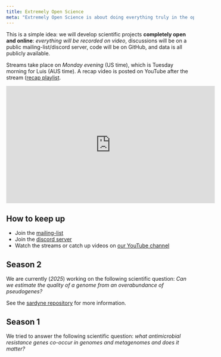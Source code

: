 ```yaml
---
title: Extremely Open Science
meta: "Extremely Open Science is about doing everything truly in the open: streaming the development, discussions, chats, &c"
---
```


This is a simple idea: we will develop scientific projects **completely open and online**: _everything will be recorded on video_, discussions will be on a public mailing-list/discord server, code will be on GitHub, and data is all publicly available.

Streams take place on _Monday evening_ (US time), which is Tuesday morning for Luis (AUS time). A recap video is posted on YouTube after the stream ([recap playlist](https://www.youtube.com/watch?v=N-O3n63-fcY&list=PLn-ZqA9cHNdRtmU0vpsda1Bc4b_JsJ53J&ab_channel=BigDataBiology-Lab).

<iframe width="560" height="315" src="https://www.youtube.com/embed/N-O3n63-fcY?si=PAhlcqV9NDDAM8Sa" title="EOS Season 2 intro (YouTube video player)" frameborder="0" allow="accelerometer; autoplay; clipboard-write; encrypted-media; gyroscope; picture-in-picture; web-share" allowfullscreen></iframe>

## How to keep up

- Join the [mailing-list](https://groups.google.com/g/extremely-open-science)
- Join the [discord server](https://discord.gg/XFXQPnrFHU)
- Watch the streams or catch up videos on [our YouTube channel](https://youtube.com/@BigDataBiology)


## Season 2

We are currently (*2025*) working on the following scientific question: _Can we estimate the quality of a genome from an overabundance of pseudogenes?_

See the [sardyne repository](https://github.com/BigDataBiology/sardyne) for more information.

## Season 1

We tried to answer the following scientific question: _what antimicrobial resistance genes co-occur in genomes and metagenomes and does it matter?_


